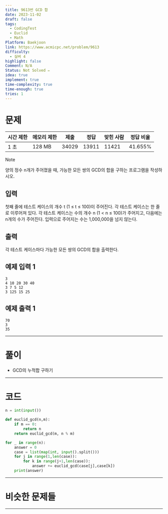 ```yaml
---
title: 9613번 GCD 합
date: 2023-11-02
draft: false
tags:
  - CodingTest
  - Euclid
  - Math
Platform: Baekjoon
link: https://www.acmicpc.net/problem/9613
difficulty:
  - 실버 4
highlight: false
Comment: N/A
Status: Not Solved ✏️
idea: true
implement: true
time-complexity: true
time-enough: true
tries: 1
---
```

# 문제

|시간 제한|메모리 제한|제출|정답|맞힌 사람|정답 비율|
|---|---|---|---|---|---|
|1 초|128 MB|34029|13911|11421|41.655%|


> [!NOTE]
> 양의 정수 n개가 주어졌을 때, 가능한 모든 쌍의 GCD의 합을 구하는 프로그램을 작성하시오.

## 입력

첫째 줄에 테스트 케이스의 개수 t (1 ≤ t ≤ 100)이 주어진다. 각 테스트 케이스는 한 줄로 이루어져 있다. 각 테스트 케이스는 수의 개수 n (1 < n ≤ 100)가 주어지고, 다음에는 n개의 수가 주어진다. 입력으로 주어지는 수는 1,000,000을 넘지 않는다.

## 출력

각 테스트 케이스마다 가능한 모든 쌍의 GCD의 합을 출력한다.

## 예제 입력 1 

```
3
4 10 20 30 40
3 7 5 12
3 125 15 25
```

## 예제 출력 1 

```
70
3
35
```


___

# 풀이

- GCD의 누적합 구하기



____

# 코드

```python
n = int(input())

def euclid_gcd(n,m):
    if m == 0: 
        return n
    return euclid_gcd(m, n % m)

for _ in range(n):
    answer = 0
    case = list(map(int, input().split()))
    for j in range(1,len(case)):
        for k in range(j+1,len(case)):
            answer += euclid_gcd(case[j],case[k])
    print(answer)
```




___

# 비슷한 문제들






___

